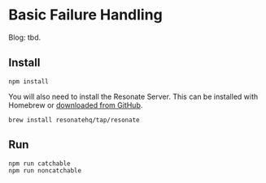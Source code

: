 # Basic Failure Handling

Blog: tbd.

## Install
```
npm install
```

You will also need to install the Resonate Server. This can be installed with Homebrew or [downloaded from GitHub](https://github.com/resonatehq/resonate/releases/tag/v0.5.1).
```
brew install resonatehq/tap/resonate
```

## Run
```
npm run catchable
npm run noncatchable
```

